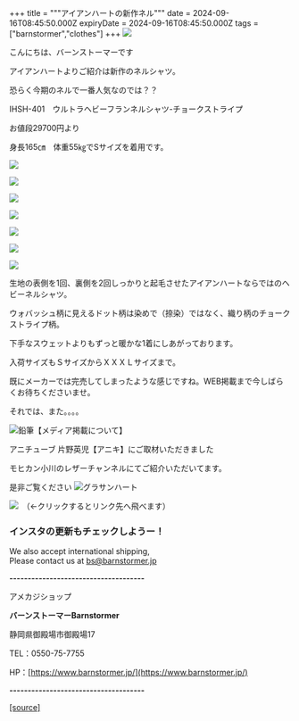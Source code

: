 +++
title = """アイアンハートの新作ネル"""
date = 2024-09-16T08:45:50.000Z
expiryDate = 2024-09-16T08:45:50.000Z
tags = ["barnstormer","clothes"]
+++
[![](https://stat.ameba.jp/user_images/20231023/16/barnstormer-go/b2/03/p/o0420015015354743273.png)](https://ameblo.jp/barnstormer-go/entry-12825670498.html)

こんにちは、バーンストーマーです

アイアンハートよりご紹介は新作のネルシャツ。

恐らく今期のネルで一番人気なのでは？？

IHSH-401　ウルトラヘビーフランネルシャツ-チョークストライプ

お値段29700円より

身長165㎝　体重55㎏でSサイズを着用です。

[![](https://stat.ameba.jp/user_images/20240916/16/barnstormer-go/cd/64/j/o0466070015487002094.jpg)](https://stat.ameba.jp/user_images/20240916/16/barnstormer-go/cd/64/j/o0466070015487002094.jpg)

[![](https://stat.ameba.jp/user_images/20240916/16/barnstormer-go/62/68/j/o0466070015487002096.jpg)](https://stat.ameba.jp/user_images/20240916/16/barnstormer-go/62/68/j/o0466070015487002096.jpg)

[![](https://stat.ameba.jp/user_images/20240916/16/barnstormer-go/ce/01/j/o0466070015487002097.jpg)](https://stat.ameba.jp/user_images/20240916/16/barnstormer-go/ce/01/j/o0466070015487002097.jpg)

[![](https://stat.ameba.jp/user_images/20240916/16/barnstormer-go/45/a7/j/o0466070015487002101.jpg)](https://stat.ameba.jp/user_images/20240916/16/barnstormer-go/45/a7/j/o0466070015487002101.jpg)

[![](https://stat.ameba.jp/user_images/20240916/16/barnstormer-go/ad/15/j/o0466070015487002103.jpg)](https://stat.ameba.jp/user_images/20240916/16/barnstormer-go/ad/15/j/o0466070015487002103.jpg)

[![](https://stat.ameba.jp/user_images/20240916/16/barnstormer-go/ce/42/j/o0466070015487002106.jpg)](https://stat.ameba.jp/user_images/20240916/16/barnstormer-go/ce/42/j/o0466070015487002106.jpg)

[![](https://stat.ameba.jp/user_images/20240916/16/barnstormer-go/5b/40/j/o0466070015487002109.jpg)](https://stat.ameba.jp/user_images/20240916/16/barnstormer-go/5b/40/j/o0466070015487002109.jpg)

生地の表側を1回、裏側を2回しっかりと起毛させたアイアンハートならではのヘビーネルシャツ。

ウォバッシュ柄に見えるドット柄は染めで（捺染）ではなく、織り柄のチョークストライプ柄。

下手なスウェットよりもずっと暖かな1着にしあがっております。

入荷サイズもＳサイズからＸＸＸＬサイズまで。

既にメーカーでは完売してしまったような感じですね。WEB掲載まで今しばらくお待ちくださいませ。

それでは、また。。。。

![鉛筆](https://stat100.ameba.jp/blog/ucs/img/char/char3/519.png)【メディア掲載について】

アニチューブ 片野英児【アニキ】にご取材いただきました

モヒカン小川のレザーチャンネルにてご紹介いただいてます。

是非ご覧ください ![グラサンハート](https://stat100.ameba.jp/blog/ucs/img/char/char3/148.png)

[![](https://stat.ameba.jp/user_images/20230412/16/barnstormer-go/6a/23/p/o0108010815269242493.png)](https://www.instagram.com/barnstormer_daily/)　（←クリックするとリンク先へ飛べます）

### インスタの更新もチェックしようー！

We also accept international shipping,  
Please contact us at bs@barnstormer.jp

**\-------------------------------------**

アメカジショップ

**バーンストーマーBarnstormer**

静岡県御殿場市御殿場17

TEL：0550-75-7755

HP：[https://www.barnstormer.jp/](https://www.barnstormer.jp/)

**\-------------------------------------**

[[source]](https://ameblo.jp/barnstormer-go/entry-12867782549.html)
